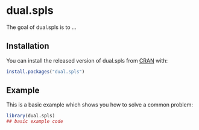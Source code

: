 
# dual.spls

<!-- badges: start -->
<!-- badges: end -->

The goal of dual.spls is to ...

## Installation

You can install the released version of dual.spls from [CRAN](https://CRAN.R-project.org) with:

``` r
install.packages("dual.spls")
```

## Example

This is a basic example which shows you how to solve a common problem:

``` r
library(dual.spls)
## basic example code
```

